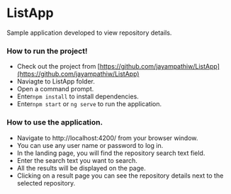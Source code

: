 # ListApp
Sample application developed to view repository details.

### How to run the project!

  - Check out the project from [https://github.com/jayampathiw/ListApp](https://github.com/jayampathiw/ListApp)
  - Naviagte to ListApp folder.
  - Open a command prompt.
  - Enter`npm install` to install dependencies.
  - Enter`npm start` or `ng serve` to run the application.
  
### How to use the application.
  - Navigate to http://localhost:4200/ from your browser window.
  - You can use any user name or password to log in.
  - In the landing page, you will find the repository search text field.
  - Enter the search text you want to search.
  - All the results will be displayed on the page.
  - Clicking on a result page you can see the repository details next to the selected repository. 
